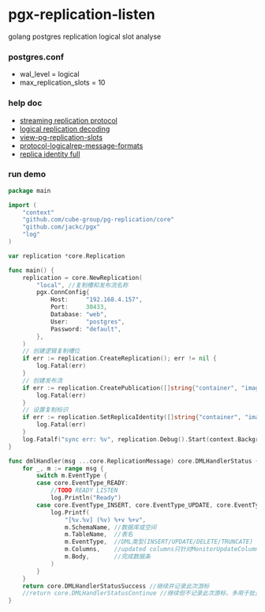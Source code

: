 # pgx-replication-listen

golang postgres replication logical slot analyse

### postgres.conf

* wal_level = logical
* max_replication_slots = 10

### help doc

* [streaming replication protocol](https://www.postgresql.org/docs/current/logicaldecoding-example.html)
* [logical replication decoding](https://www.postgresql.org/docs/current/logicaldecoding-example.html)
* [view-pg-replication-slots](https://www.postgresql.org/docs/14/view-pg-replication-slots.html)
* [protocol-logicalrep-message-formats](https://www.postgresql.org/docs/current/protocol-logicalrep-message-formats.html)
* [replica identity full](https://www.postgresql.org/message-id/20170619.121104.1777280213434338308.t-ishii%40sraoss.co.jp)

### run demo

```go
package main

import (
	"context"
	"github.com/cube-group/pg-replication/core"
	"github.com/jackc/pgx"
	"log"
)

var replication *core.Replication

func main() {
	replication = core.NewReplication(
		"local", //复制槽和发布流名称
		pgx.ConnConfig{
			Host:     "192.168.4.157",
			Port:     30433,
			Database: "web",
			User:     "postgres",
			Password: "default",
		},
	)
	// 创建逻辑复制槽位
	if err := replication.CreateReplication(); err != nil {
		log.Fatal(err)
	}
	// 创建发布流
	if err := replication.CreatePublication([]string{"container", "image"}); err != nil {
		log.Fatal(err)
	}
	// 设置复制标识
	if err := replication.SetReplicaIdentity([]string{"container", "image"}, core.ReplicaIdentityFull); err != nil {
		log.Fatal(err)
	}
	log.Fatalf("sync err: %v", replication.Debug().Start(context.Background(), dmlHandler))
}

func dmlHandler(msg ...core.ReplicationMessage) core.DMLHandlerStatus {
	for _, m := range msg {
		switch m.EventType {
		case core.EventType_READY:
			//TODO READY LISTEN
			log.Println("Ready")
		case core.EventType_INSERT, core.EventType_UPDATE, core.EventType_DELETE, core.EventType_TRUNCATE:
			log.Printf(
				"[%v.%v] (%v) %+v %+v",
				m.SchemaName, //数据库或空间
				m.TableName,  //表名
				m.EventType,  //DML类型(INSERT/UPDATE/DELETE/TRUNCATE)
				m.Columns,    //updated columns只针对MonitorUpdateColumn=true
				m.Body,       //完成数据条
			)
		}
	}
	return core.DMLHandlerStatusSuccess //继续并记录此次游标
	//return core.DMLHandlerStatusContinue //继续但不记录此次游标，多用于批量处理
}


```